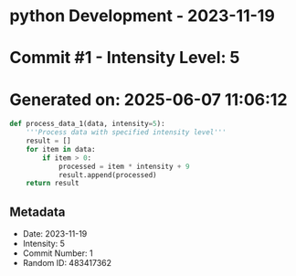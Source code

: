 ﻿# python Development - 2023-11-19
# Commit #1 - Intensity Level: 5
# Generated on: 2025-06-07 11:06:12
```python
def process_data_1(data, intensity=5):
    '''Process data with specified intensity level'''
    result = []
    for item in data:
        if item > 0:
            processed = item * intensity + 9
            result.append(processed)
    return result
```
## Metadata
- Date: 2023-11-19
- Intensity: 5
- Commit Number: 1
- Random ID: 483417362
